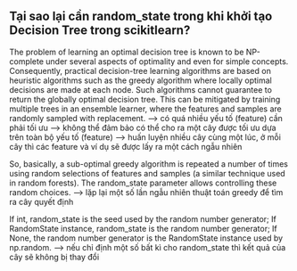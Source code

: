 ## Tại sao lại cần random_state trong khi khởi tạo Decision Tree trong scikitlearn?

The problem of learning an optimal decision tree is known to be NP-complete under several aspects of optimality 
and even for simple concepts. Consequently, practical decision-tree learning algorithms are based on heuristic algorithms 
such as the greedy algorithm where locally optimal decisions are made at each node. Such algorithms cannot guarantee to 
return the globally optimal decision tree. This can be mitigated by training multiple trees in an ensemble learner, 
where the features and samples are randomly sampled with replacement.
--> có quá nhiều yếu tố (feature) cần phải tối ưu 
--> không thể đảm bảo có thể cho ra một cây được tối ưu dựa trên toàn bộ yếu tố (feature)
--> huấn luyện nhiều cây cùng một lúc, ở mỗi cây thì các feature và ví dụ sẽ được lấy ra một cách ngẫu nhiên 


So, basically, a sub-optimal greedy algorithm is repeated 
a number of times using random selections of features and samples (a similar technique used in random forests). 
The random_state parameter allows controlling these random choices.
--> lặp lại một số lần ngẫu nhiên thuật toán greedy để tìm ra cây quyết định


If int, random_state is the seed used by the random number generator; 
If RandomState instance, random_state is the random number generator; 
If None, the random number generator is the RandomState instance used by np.random.
--> nếu chỉ định một số bất kì cho random_state thì kết quả của cây sẽ không bị thay đổi 

